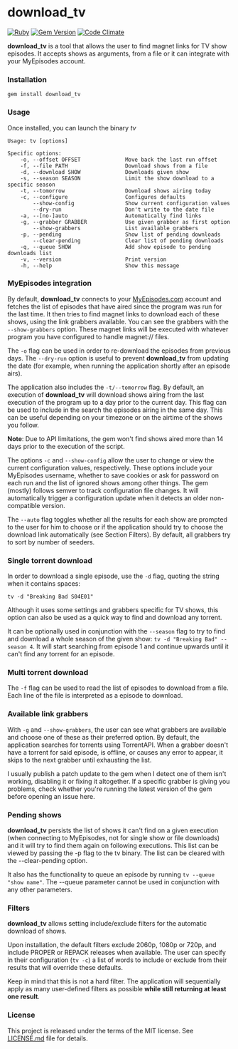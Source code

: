 # download_tv

[![Ruby](https://github.com/guille/download_tv/actions/workflows/ruby.yml/badge.svg?branch=master)](https://github.com/guille/download_tv/actions/workflows/ruby.yml)
[![Gem Version](https://badge.fury.io/rb/download_tv.svg)](https://badge.fury.io/rb/download_tv)
[![Code Climate](https://codeclimate.com/github/guille/download_tv.svg)](https://codeclimate.com/github/guille/download_tv)

**download_tv** is a tool that allows the user to find magnet links for TV show episodes. It accepts shows as arguments, from a file or it can integrate with your MyEpisodes account.

### Installation

`gem install download_tv`

### Usage

Once installed, you can launch the binary *tv*

```
Usage: tv [options]

Specific options:
    -o, --offset OFFSET              Move back the last run offset
    -f, --file PATH                  Download shows from a file
    -d, --download SHOW              Downloads given show
    -s, --season SEASON              Limit the show download to a specific season
    -t, --tomorrow                   Download shows airing today
    -c, --configure                  Configures defaults
        --show-config                Show current configuration values
        --dry-run                    Don't write to the date file
    -a, --[no-]auto                  Automatically find links
    -g, --grabber GRABBER            Use given grabber as first option
        --show-grabbers              List available grabbers
    -p, --pending                    Show list of pending downloads
        --clear-pending              Clear list of pending downloads
    -q, --queue SHOW                 Add show episode to pending downloads list
    -v, --version                    Print version
    -h, --help                       Show this message
```

### MyEpisodes integration

By default, **download_tv** connects to your [MyEpisodes.com](https://www.myepisodes.com/) account and fetches the list of episodes that have aired since the program was run for the last time. It then tries to find magnet links to download each of these shows, using the link grabbers available. You can see the grabbers with the `--show-grabbers` option. These magnet links will be executed with whatever program you have configured to handle magnet:// files.

The `-o` flag can be used in order to re-download the episodes from previous days. The `--dry-run` option is useful to prevent **download_tv** from updating the date (for example, when running the application shortly after an episode airs).

The application also includes the `-t/--tomorrow` flag. By default, an execution of **download_tv** will download shows airing from the last execution of the program up to a day prior to the current day. This flag can be used to include in the search the episodes airing in the same day. This can be useful depending on your timezone or on the airtime of the shows you follow.

**Note**: Due to API limitations, the gem won't find shows aired more than 14 days prior to the execution of the script.

The options `-c` and `--show-config` allow the user to change or view the current configuration values, respectively. These options include your MyEpisodes username, whether to save cookies or ask for password on each run and the list of ignored shows among other things. The gem (mostly) follows semver to track configuration file changes. It will automatically trigger a configuration update when it detects an older non-compatible version.

The `--auto` flag toggles whether all the results for each show are prompted to the user for him to choose or if the application should try to choose the download link automatically (see Section Filters). By default, all grabbers try to sort by number of seeders.

### Single torrent download

In order to download a single episode, use the `-d` flag, quoting the string when it contains spaces:

```
tv -d "Breaking Bad S04E01"
```

Although it uses some settings and grabbers specific for TV shows, this option can also be used as a quick way to find and download any torrent.

It can be optionally used in conjunction with the `--season` flag to try to find and download a whole season of the given show: `tv -d "Breaking Bad" --season 4`. It will start searching from episode 1 and continue upwards until it can't find any torrent for an episode.

### Multi torrent download

The `-f` flag can be used to read the list of episodes to download from a file. Each line of the file is interpreted as a episode to download.

### Available link grabbers

With `-g` and `--show-grabbers`, the user can see what grabbers are available and choose one of these as their preferred option. By default, the application searches for torrents using TorrentAPI. When a grabber doesn't have a torrent for said episode, is offline, or causes any error to appear, it skips to the next grabber until exhausting the list.

I usually publish a patch update to the gem when I detect one of them isn't working, disabling it or fixing it altogether. If a specific grabber is giving you problems, check whether you're running the latest version of the gem before opening an issue here.

### Pending shows

**download_tv** persists the list of shows it can't find on a given execution (when connecting to MyEpisodes, not for single show or file downloads) and it will try to find them again on following executions. This list can be viewed by passing the -p flag to the tv binary. The list can be cleared with the --clear-pending option.

It also has the functionality to queue an episode by running `tv --queue "show name"`. The --queue parameter cannot be used in conjunction with any other parameters.

### Filters

**download_tv** allows setting include/exclude filters for the automatic download of shows.

Upon installation, the default filters exclude 2060p, 1080p or 720p, and include PROPER or REPACK releases when available. The user can specify in their configuration (`tv -c`) a list of words to include or exclude from their results that will override these defaults.

Keep in mind that this is not a hard filter. The application will sequentially apply as many user-defined filters as possible **while still returning at least one result**.

### License

This project is released under the terms of the MIT license. See [LICENSE.md](https://github.com/guille/download_tv/blob/master/LICENSE.md) file for details.
